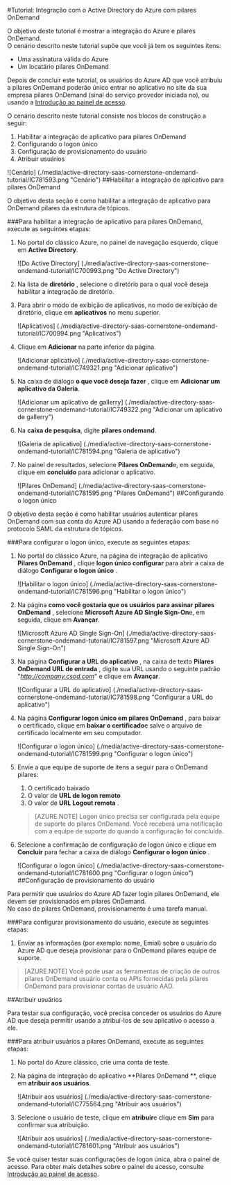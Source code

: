 <properties 
    pageTitle="Tutorial: Integração com o Active Directory do Azure com pilares OnDemand | Microsoft Azure" 
    description="Saiba como usar pilares OnDemand com o Azure Active Directory para habilitar o logon único, provisionamento automatizado e muito mais!" 
    services="active-directory" 
    authors="jeevansd"  
    documentationCenter="na" 
    manager="femila"/>
<tags 
    ms.service="active-directory" 
    ms.devlang="na" 
    ms.topic="article" 
    ms.tgt_pltfrm="na" 
    ms.workload="identity" 
    ms.date="09/29/2016" 
    ms.author="jeedes" />

#<a name="tutorial-azure-active-directory-integration-with-cornerstone-ondemand"></a>Tutorial: Integração com o Active Directory do Azure com pilares OnDemand

O objetivo deste tutorial é mostrar a integração do Azure e pilares OnDemand.  
O cenário descrito neste tutorial supõe que você já tem os seguintes itens:

-   Uma assinatura válida do Azure
-   Um locatário pilares OnDemand

Depois de concluir este tutorial, os usuários do Azure AD que você atribuiu a pilares OnDemand poderão único entrar no aplicativo no site da sua empresa pilares OnDemand (sinal do serviço provedor iniciada no), ou usando a [Introdução ao painel de acesso](active-directory-saas-access-panel-introduction.md).

O cenário descrito neste tutorial consiste nos blocos de construção a seguir:

1.  Habilitar a integração de aplicativo para pilares OnDemand
2.  Configurando o logon único
3.  Configuração de provisionamento do usuário
4.  Atribuir usuários

![Cenário] (./media/active-directory-saas-cornerstone-ondemand-tutorial/IC781593.png "Cenário")
##<a name="enabling-the-application-integration-for-cornerstone-ondemand"></a>Habilitar a integração de aplicativo para pilares OnDemand

O objetivo desta seção é como habilitar a integração de aplicativo para OnDemand pilares da estrutura de tópicos.

###<a name="to-enable-the-application-integration-for-cornerstone-ondemand-perform-the-following-steps"></a>Para habilitar a integração de aplicativo para pilares OnDemand, execute as seguintes etapas:

1.  No portal do clássico Azure, no painel de navegação esquerdo, clique em **Active Directory**.

    ![Do Active Directory] (./media/active-directory-saas-cornerstone-ondemand-tutorial/IC700993.png "Do Active Directory")

2.  Na lista de **diretório** , selecione o diretório para o qual você deseja habilitar a integração de diretório.

3.  Para abrir o modo de exibição de aplicativos, no modo de exibição de diretório, clique em **aplicativos** no menu superior.

    ![Aplicativos] (./media/active-directory-saas-cornerstone-ondemand-tutorial/IC700994.png "Aplicativos")

4.  Clique em **Adicionar** na parte inferior da página.

    ![Adicionar aplicativo] (./media/active-directory-saas-cornerstone-ondemand-tutorial/IC749321.png "Adicionar aplicativo")

5.  Na caixa de diálogo **o que você deseja fazer** , clique em **Adicionar um aplicativo da Galeria**.

    ![Adicionar um aplicativo de gallerry] (./media/active-directory-saas-cornerstone-ondemand-tutorial/IC749322.png "Adicionar um aplicativo de gallerry")

6.  Na **caixa de pesquisa**, digite **pilares ondemand**.

    ![Galeria de aplicativo] (./media/active-directory-saas-cornerstone-ondemand-tutorial/IC781594.png "Galeria de aplicativo")

7.  No painel de resultados, selecione **Pilares OnDemand**e, em seguida, clique em **concluído** para adicionar o aplicativo.

    ![Pilares OnDemand] (./media/active-directory-saas-cornerstone-ondemand-tutorial/IC781595.png "Pilares OnDemand")
##<a name="configuring-single-sign-on"></a>Configurando o logon único

O objetivo desta seção é como habilitar usuários autenticar pilares OnDemand com sua conta do Azure AD usando a federação com base no protocolo SAML da estrutura de tópicos.

###<a name="to-configure-single-sign-on-perform-the-following-steps"></a>Para configurar o logon único, execute as seguintes etapas:

1.  No portal do clássico Azure, na página de integração de aplicativo **Pilares OnDemand** , clique **logon único configurar** para abrir a caixa de diálogo **Configurar o logon único** .

    ![Habilitar o logon único] (./media/active-directory-saas-cornerstone-ondemand-tutorial/IC781596.png "Habilitar o logon único")

2.  Na página **como você gostaria que os usuários para assinar pilares OnDemand** , selecione **Microsoft Azure AD Single Sign-On**e, em seguida, clique em **Avançar**.

    ![Microsoft Azure AD Single Sign-On] (./media/active-directory-saas-cornerstone-ondemand-tutorial/IC781597.png "Microsoft Azure AD Single Sign-On")

3.  Na página **Configurar a URL do aplicativo** , na caixa de texto **Pilares OnDemand URL de entrada** , digite sua URL usando o seguinte padrão "*http://company.csod.com*" e clique em **Avançar**.

    ![Configurar a URL do aplicativo] (./media/active-directory-saas-cornerstone-ondemand-tutorial/IC781598.png "Configurar a URL do aplicativo")

4.  Na página **Configurar logon único em pilares OnDemand** , para baixar o certificado, clique em **baixar o certificado**e salve o arquivo de certificado localmente em seu computador.

    ![Configurar o logon único] (./media/active-directory-saas-cornerstone-ondemand-tutorial/IC781599.png "Configurar o logon único")

5.  Envie a que equipe de suporte de itens a seguir para o OnDemand pilares:

    1.  O certificado baixado
    2.  O valor de **URL de logon remoto**
    3.  O valor de **URL Logout remota** .

    >[AZURE.NOTE] Logon único precisa ser configurada pela equipe de suporte do pilares OnDemand.
Você receberá uma notificação com a equipe de suporte do quando a configuração foi concluída.

6.  Selecione a confirmação de configuração de logon único e clique em **Concluir** para fechar a caixa de diálogo **Configurar o logon único** .

    ![Configurar o logon único] (./media/active-directory-saas-cornerstone-ondemand-tutorial/IC781600.png "Configurar o logon único")
##<a name="configuring-user-provisioning"></a>Configuração de provisionamento do usuário

Para permitir que usuários do Azure AD fazer login pilares OnDemand, ele devem ser provisionados em pilares OnDemand.  
No caso de pilares OnDemand, provisionamento é uma tarefa manual.

###<a name="to-configure-user-provisioning-perform-the-following-steps"></a>Para configurar provisionamento do usuário, execute as seguintes etapas:

1.  Enviar as informações (por exemplo: nome, Emial) sobre o usuário do Azure AD que deseja provisionar para o OnDemand pilares equipe de suporte.

>[AZURE.NOTE] Você pode usar as ferramentas de criação de outros pilares OnDemand usuário conta ou APIs fornecidas pela pilares OnDemand para provisionar contas de usuário AAD.

##<a name="assigning-users"></a>Atribuir usuários

Para testar sua configuração, você precisa conceder os usuários do Azure AD que deseja permitir usando a atribuí-los de seu aplicativo o acesso a ele.

###<a name="to-assign-users-to-cornerstone-ondemand-perform-the-following-steps"></a>Para atribuir usuários a pilares OnDemand, execute as seguintes etapas:

1.  No portal do Azure clássico, crie uma conta de teste.

2.  Na página de integração do aplicativo **Pilares OnDemand **, clique em **atribuir aos usuários**.

    ![Atribuir aos usuários] (./media/active-directory-saas-cornerstone-ondemand-tutorial/IC775564.png "Atribuir aos usuários")

3.  Selecione o usuário de teste, clique em **atribuir**e clique em **Sim** para confirmar sua atribuição.

    ![Atribuir aos usuários] (./media/active-directory-saas-cornerstone-ondemand-tutorial/IC781601.png "Atribuir aos usuários")

Se você quiser testar suas configurações de logon única, abra o painel de acesso. Para obter mais detalhes sobre o painel de acesso, consulte [Introdução ao painel de acesso](active-directory-saas-access-panel-introduction.md).
